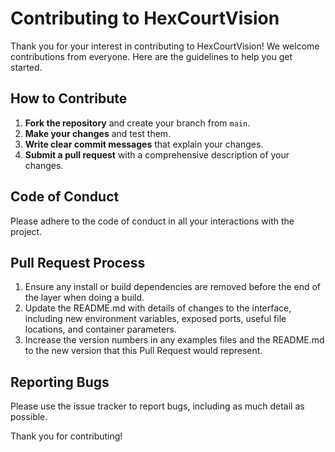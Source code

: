 # Contributing to HexCourtVision

Thank you for your interest in contributing to HexCourtVision! We welcome contributions from everyone. Here are the guidelines to help you get started.

## How to Contribute

1. **Fork the repository** and create your branch from `main`.
2. **Make your changes** and test them.
3. **Write clear commit messages** that explain your changes.
4. **Submit a pull request** with a comprehensive description of your changes.

## Code of Conduct

Please adhere to the code of conduct in all your interactions with the project.

## Pull Request Process

1. Ensure any install or build dependencies are removed before the end of the layer when doing a build.
2. Update the README.md with details of changes to the interface, including new environment variables, exposed ports, useful file locations, and container parameters.
3. Increase the version numbers in any examples files and the README.md to the new version that this Pull Request would represent.

## Reporting Bugs

Please use the issue tracker to report bugs, including as much detail as possible.

Thank you for contributing!
